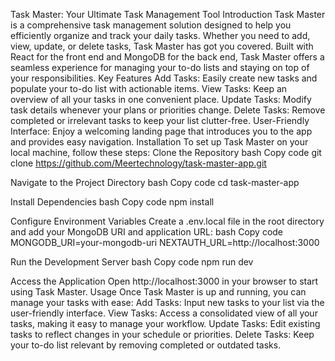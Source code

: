 Task Master: Your Ultimate Task Management Tool
Introduction
Task Master is a comprehensive task management solution designed to help you efficiently organize and track your daily tasks. Whether you need to add, view, update, or delete tasks, Task Master has got you covered. Built with React for the front end and MongoDB for the back end, Task Master offers a seamless experience for managing your to-do lists and staying on top of your responsibilities.
Key Features
Add Tasks: Easily create new tasks and populate your to-do list with actionable items.
View Tasks: Keep an overview of all your tasks in one convenient place.
Update Tasks: Modify task details whenever your plans or priorities change.
Delete Tasks: Remove completed or irrelevant tasks to keep your list clutter-free.
User-Friendly Interface: Enjoy a welcoming landing page that introduces you to the app and provides easy navigation.
Installation
To set up Task Master on your local machine, follow these steps:
Clone the Repository
bash
Copy code
git clone https://github.com/Meertechnology/task-master-app.git


Navigate to the Project Directory
bash
Copy code
cd task-master-app


Install Dependencies
bash
Copy code
npm install


Configure Environment Variables Create a .env.local file in the root directory and add your MongoDB URI and application URL:
bash
Copy code
MONGODB_URI=your-mongodb-uri
NEXTAUTH_URL=http://localhost:3000


Run the Development Server
bash
Copy code
npm run dev


Access the Application Open http://localhost:3000 in your browser to start using Task Master.
Usage
Once Task Master is up and running, you can manage your tasks with ease:
Add Tasks: Input new tasks to your list via the user-friendly interface.
View Tasks: Access a consolidated view of all your tasks, making it easy to manage your workflow.
Update Tasks: Edit existing tasks to reflect changes in your schedule or priorities.
Delete Tasks: Keep your to-do list relevant by removing completed or outdated tasks.
